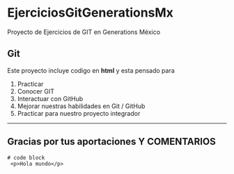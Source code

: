 # EjerciciosGitGenerationsMx
Proyecto de Ejercicios de GIT en Generations México 

## Git
Este proyecto incluye codigo en **html** y esta pensado para 
1. Practicar
2. Conocer GIT
3. Interactuar con GitHub
4. Mejorar nuestras habilidades en Git / GitHub
5. Practicar para nuestro proyecto integrador


---
## Gracias por tus aportaciones Y COMENTARIOS

```
# code block
 <p>Hola mundo</p>
```

